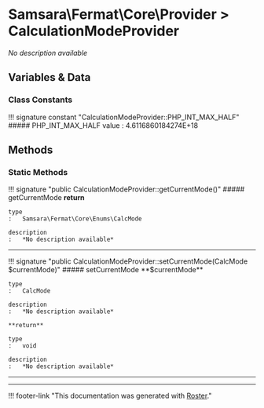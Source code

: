 # Samsara\Fermat\Core\Provider > CalculationModeProvider

*No description available*


## Variables & Data


### Class Constants

!!! signature constant "CalculationModeProvider::PHP_INT_MAX_HALF"
    ##### PHP_INT_MAX_HALF
    value
    :   4.6116860184274E+18



## Methods


### Static Methods

!!! signature "public CalculationModeProvider::getCurrentMode()"
    ##### getCurrentMode
    **return**

    type
    :   Samsara\Fermat\Core\Enums\CalcMode

    description
    :   *No description available*

---

!!! signature "public CalculationModeProvider::setCurrentMode(CalcMode $currentMode)"
    ##### setCurrentMode
    **$currentMode**

    type
    :   CalcMode

    description
    :   *No description available*

    **return**

    type
    :   void

    description
    :   *No description available*

---




---
!!! footer-link "This documentation was generated with [Roster](https://jordanrl.github.io/Roster/)."